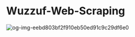 # Wuzzuf-Web-Scraping
![og-img-eebd803bf2f910eb50ed91c9c29df6e0](https://github.com/TariqAi/Wuzzuf-Web-Scraping/assets/145915009/20530c0d-d6b6-42f3-aadf-b8bfdaa4f984)
